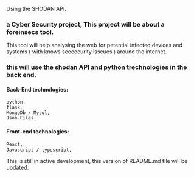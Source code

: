 Using the SHODAN API.

### a Cyber Security project, This project will be about a foreinsecs tool.
This tool will help analysing the web for petential infected devices and systems ( with knows seeeecurity isseues ) around the internet.

### this will use the shodan API and python trechnologies in the back end.

#### Back-End technologies:
	python,
	flask,
	MongoDb / Mysql,
	Json Files.

#### Front-end technologies:
	React,
	Javascript / typescript,

This is still in active development, this version of README.md file will be updated.
	
	
